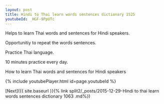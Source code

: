 ```yaml
---
layout: post
title: Hindi to Thai learn words sentences dictionary 1525 
youtubeId: _HGF-9PpUTc
---
```

 
 
Helps to learn Thai words and sentences for Hindi speakers.

Opportunitiy to repeat the words sentences. 

Practice Thai language. 
 
10 minutes practice every day. 
 
How to learn Thai words and sentences for Hindi speakers 
 
{% include youtubePlayer.html id=page.youtubeId %}
 
 
[Next]({{ site.baseurl }}{% link  split2/_posts/2015-12-29-Hindi to thai learn words sentences dictionary 1063 .md%})
 
